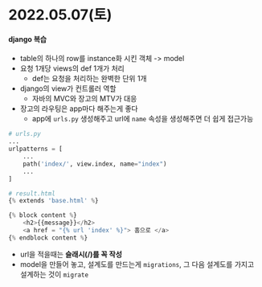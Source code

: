 # 2022.05.07(토)

#### django 복습
+ table의 하나의 row를 instance화 시킨 객체 -> model
+ 요청 1개당 views의 def 1개가 처리
    - def는 요청을 처리하는 완벽한 단위 1개
+ django의 view가 컨트롤러 역할
    - 자바의 MVC와 장고의 MTV가 대응
+ 장고의 라우팅은 app마다 해주는게 좋다
    - app에 `urls.py` 생성해주고 url에 `name` 속성을 생성해주면 더 쉽게 접근가능
```python
# urls.py
...
urlpatterns = [
    ...
    path('index/', view.index, name="index")
    ...
]
```
```python
# result.html
{% extends 'base.html' %}

{% block content %}
    <h2>{{message}}</h2>
    <a href = "{% url 'index' %}"> 홈으로 </a>
{% endblock content %}
```
+ url을 적을때는 **슬래시(/)를 꼭 작성**
+ model을 만들어 놓고, 설계도를 만드는게 `migrations`, 그 다음 설계도를 가지고 설계하는 것이 `migrate`